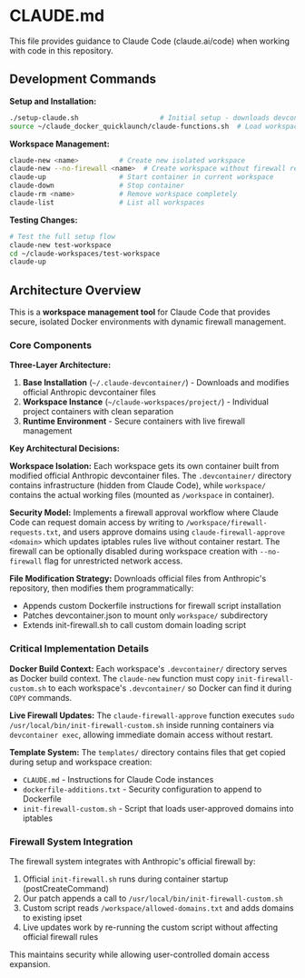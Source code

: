# CLAUDE.md

This file provides guidance to Claude Code (claude.ai/code) when working with code in this repository.

## Development Commands

**Setup and Installation:**
```bash
./setup-claude.sh                    # Initial setup - downloads devcontainer files and installs CLI
source ~/claude_docker_quicklaunch/claude-functions.sh  # Load workspace management functions
```

**Workspace Management:**
```bash
claude-new <name>          # Create new isolated workspace
claude-new --no-firewall <name>  # Create workspace without firewall restrictions
claude-up                  # Start container in current workspace  
claude-down                # Stop container
claude-rm <name>           # Remove workspace completely
claude-list                # List all workspaces
```

**Testing Changes:**
```bash
# Test the full setup flow
claude-new test-workspace
cd ~/claude-workspaces/test-workspace
claude-up
```

## Architecture Overview

This is a **workspace management tool** for Claude Code that provides secure, isolated Docker environments with dynamic firewall management.

### Core Components

**Three-Layer Architecture:**
1. **Base Installation** (`~/.claude-devcontainer/`) - Downloads and modifies official Anthropic devcontainer files
2. **Workspace Instance** (`~/claude-workspaces/project/`) - Individual project containers with clean separation
3. **Runtime Environment** - Secure containers with live firewall management

**Key Architectural Decisions:**

**Workspace Isolation:** Each workspace gets its own container built from modified official Anthropic devcontainer files. The `.devcontainer/` directory contains infrastructure (hidden from Claude Code), while `workspace/` contains the actual working files (mounted as `/workspace` in container).

**Security Model:** Implements a firewall approval workflow where Claude Code can request domain access by writing to `/workspace/firewall-requests.txt`, and users approve domains using `claude-firewall-approve <domain>` which updates iptables rules live without container restart. The firewall can be optionally disabled during workspace creation with `--no-firewall` flag for unrestricted network access.

**File Modification Strategy:** Downloads official files from Anthropic's repository, then modifies them programmatically:
- Appends custom Dockerfile instructions for firewall script installation
- Patches devcontainer.json to mount only `workspace/` subdirectory
- Extends init-firewall.sh to call custom domain loading script

### Critical Implementation Details

**Docker Build Context:** Each workspace's `.devcontainer/` directory serves as Docker build context. The `claude-new` function must copy `init-firewall-custom.sh` to each workspace's `.devcontainer/` so Docker can find it during `COPY` commands.

**Live Firewall Updates:** The `claude-firewall-approve` function executes `sudo /usr/local/bin/init-firewall-custom.sh` inside running containers via `devcontainer exec`, allowing immediate domain access without restart.

**Template System:** The `templates/` directory contains files that get copied during setup and workspace creation:
- `CLAUDE.md` - Instructions for Claude Code instances  
- `dockerfile-additions.txt` - Security configuration to append to Dockerfile
- `init-firewall-custom.sh` - Script that loads user-approved domains into iptables

### Firewall System Integration

The firewall system integrates with Anthropic's official firewall by:
1. Official `init-firewall.sh` runs during container startup (postCreateCommand)
2. Our patch appends a call to `/usr/local/bin/init-firewall-custom.sh` 
3. Custom script reads `/workspace/allowed-domains.txt` and adds domains to existing ipset
4. Live updates work by re-running the custom script without affecting official firewall rules

This maintains security while allowing user-controlled domain access expansion.
